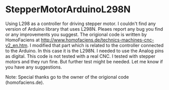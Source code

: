 # StepperMotorArduinoL298N
Using L298 as a controller for driving stepper motor. I couldn't find any version of Arduino library that uses L298N. Pleaes report any bug you find or any improvements you suggest.
The origional code is written by HomoFaciens at http://www.homofaciens.de/technics-machines-cnc-v2_en.htm.
I modified that part which is related to the controller connected to the Arduino. In this case it is the L298N. 
I needed to use the Analog pins as digital. This code is not tested with a real CNC. I tested with stepper motors and they run fine. But further test might be needed. 
Let me know if you have any suggestions. 

Note: Special thanks go to the owner of the origional code (homofaciens.de). 
